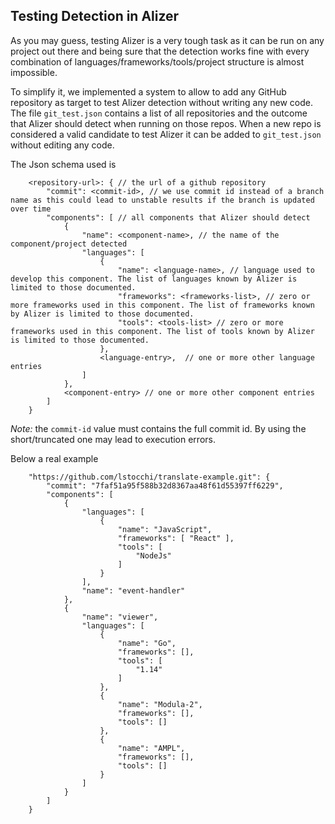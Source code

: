 ## Testing Detection in Alizer

As you may guess, testing Alizer is a very tough task as it can be run on any project out there and being sure that the detection works fine with every combination of languages/frameworks/tools/project structure is almost impossible.

To simplify it, we implemented a system to allow to add any GitHub repository as target to test Alizer detection without writing any new code. 
The file `git_test.json` contains a list of all repositories and the outcome that Alizer should detect when running on those repos.
When a new repo is considered a valid candidate to test Alizer it can be added to `git_test.json` without editing any code.

The Json schema used is 

```
    <repository-url>: { // the url of a github repository
        "commit": <commit-id>, // we use commit id instead of a branch name as this could lead to unstable results if the branch is updated over time
        "components": [ // all components that Alizer should detect
            {
                "name": <component-name>, // the name of the component/project detected
                "languages": [
                    {
                        "name": <language-name>, // language used to develop this component. The list of languages known by Alizer is limited to those documented.
                        "frameworks": <frameworks-list>, // zero or more frameworks used in this component. The list of frameworks known by Alizer is limited to those documented.
                        "tools": <tools-list> // zero or more frameworks used in this component. The list of tools known by Alizer is limited to those documented.
                    },
                    <language-entry>,  // one or more other language entries 
                ]
            },
            <component-entry> // one or more other component entries
        ]
    }
``` 

*Note:* the `commit-id` value must contains the full commit id. By using the short/truncated one may lead to execution errors.

Below a real example

```
    "https://github.com/lstocchi/translate-example.git": {
        "commit": "7faf51a95f588b32d8367aa48f61d55397ff6229",
        "components": [
            {
                "languages": [
                    {
                        "name": "JavaScript",
                        "frameworks": [ "React" ],
                        "tools": [
                            "NodeJs"
                        ]
                    }        
                ],
                "name": "event-handler"
            },
            {
                "name": "viewer",
                "languages": [
                    {
                        "name": "Go",
                        "frameworks": [],
                        "tools": [
                            "1.14"
                        ]
                    },
                    {
                        "name": "Modula-2",
                        "frameworks": [],
                        "tools": []
                    },
                    {
                        "name": "AMPL",
                        "frameworks": [],
                        "tools": []
                    }        
                ]
            }
        ]
    }
```